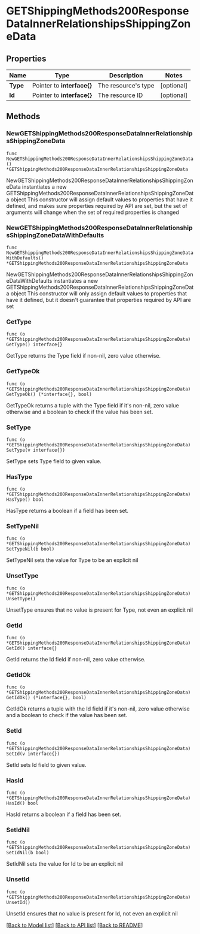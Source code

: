 # GETShippingMethods200ResponseDataInnerRelationshipsShippingZoneData

## Properties

Name | Type | Description | Notes
------------ | ------------- | ------------- | -------------
**Type** | Pointer to **interface{}** | The resource&#39;s type | [optional] 
**Id** | Pointer to **interface{}** | The resource ID | [optional] 

## Methods

### NewGETShippingMethods200ResponseDataInnerRelationshipsShippingZoneData

`func NewGETShippingMethods200ResponseDataInnerRelationshipsShippingZoneData() *GETShippingMethods200ResponseDataInnerRelationshipsShippingZoneData`

NewGETShippingMethods200ResponseDataInnerRelationshipsShippingZoneData instantiates a new GETShippingMethods200ResponseDataInnerRelationshipsShippingZoneData object
This constructor will assign default values to properties that have it defined,
and makes sure properties required by API are set, but the set of arguments
will change when the set of required properties is changed

### NewGETShippingMethods200ResponseDataInnerRelationshipsShippingZoneDataWithDefaults

`func NewGETShippingMethods200ResponseDataInnerRelationshipsShippingZoneDataWithDefaults() *GETShippingMethods200ResponseDataInnerRelationshipsShippingZoneData`

NewGETShippingMethods200ResponseDataInnerRelationshipsShippingZoneDataWithDefaults instantiates a new GETShippingMethods200ResponseDataInnerRelationshipsShippingZoneData object
This constructor will only assign default values to properties that have it defined,
but it doesn't guarantee that properties required by API are set

### GetType

`func (o *GETShippingMethods200ResponseDataInnerRelationshipsShippingZoneData) GetType() interface{}`

GetType returns the Type field if non-nil, zero value otherwise.

### GetTypeOk

`func (o *GETShippingMethods200ResponseDataInnerRelationshipsShippingZoneData) GetTypeOk() (*interface{}, bool)`

GetTypeOk returns a tuple with the Type field if it's non-nil, zero value otherwise
and a boolean to check if the value has been set.

### SetType

`func (o *GETShippingMethods200ResponseDataInnerRelationshipsShippingZoneData) SetType(v interface{})`

SetType sets Type field to given value.

### HasType

`func (o *GETShippingMethods200ResponseDataInnerRelationshipsShippingZoneData) HasType() bool`

HasType returns a boolean if a field has been set.

### SetTypeNil

`func (o *GETShippingMethods200ResponseDataInnerRelationshipsShippingZoneData) SetTypeNil(b bool)`

 SetTypeNil sets the value for Type to be an explicit nil

### UnsetType
`func (o *GETShippingMethods200ResponseDataInnerRelationshipsShippingZoneData) UnsetType()`

UnsetType ensures that no value is present for Type, not even an explicit nil
### GetId

`func (o *GETShippingMethods200ResponseDataInnerRelationshipsShippingZoneData) GetId() interface{}`

GetId returns the Id field if non-nil, zero value otherwise.

### GetIdOk

`func (o *GETShippingMethods200ResponseDataInnerRelationshipsShippingZoneData) GetIdOk() (*interface{}, bool)`

GetIdOk returns a tuple with the Id field if it's non-nil, zero value otherwise
and a boolean to check if the value has been set.

### SetId

`func (o *GETShippingMethods200ResponseDataInnerRelationshipsShippingZoneData) SetId(v interface{})`

SetId sets Id field to given value.

### HasId

`func (o *GETShippingMethods200ResponseDataInnerRelationshipsShippingZoneData) HasId() bool`

HasId returns a boolean if a field has been set.

### SetIdNil

`func (o *GETShippingMethods200ResponseDataInnerRelationshipsShippingZoneData) SetIdNil(b bool)`

 SetIdNil sets the value for Id to be an explicit nil

### UnsetId
`func (o *GETShippingMethods200ResponseDataInnerRelationshipsShippingZoneData) UnsetId()`

UnsetId ensures that no value is present for Id, not even an explicit nil

[[Back to Model list]](../README.md#documentation-for-models) [[Back to API list]](../README.md#documentation-for-api-endpoints) [[Back to README]](../README.md)


